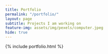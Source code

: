 ```yaml
---
title: Portfolio
permalink: "/portfolio/"
layout: page
subtitle: Projects I am working on
feature-img: assets/img/pexels/computer.jpeg
hide: true
---
```


{% include portfolio.html %}
